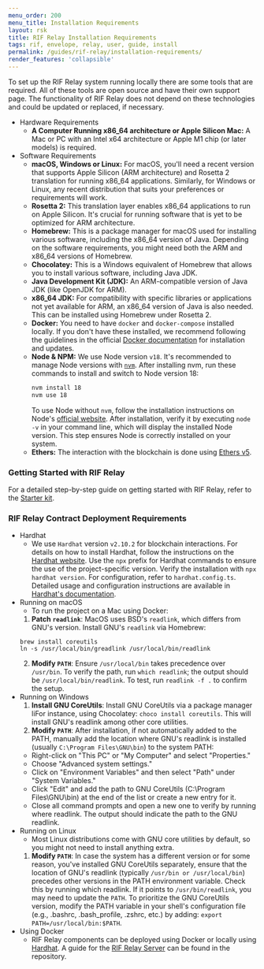 ```yaml
---
menu_order: 200
menu_title: Installation Requirements
layout: rsk
title: RIF Relay Installation Requirements
tags: rif, envelope, relay, user, guide, install
permalink: /guides/rif-relay/installation-requirements/
render_features: 'collapsible'
---
```


To set up the RIF Relay system running locally there are some tools that are required. All of these tools are open source and have their own support page. The functionality of RIF Relay does not depend on these technologies and could be updated or replaced, if necessary.

[](#top "collapsible")
- Hardware Requirements
    - **A Computer Running x86_64 architecture or Apple Silicon Mac:** A Mac or PC with an Intel x64 architecture or Apple M1 chip (or later models) is required.
- Software Requirements
    -	**macOS, Windows or Linux:** For macOS, you'll need a recent version that supports Apple Silicon (ARM architecture) and Rosetta 2 translation for running x86_64 applications.
    Similarly, for Windows or Linux, any recent distribution that suits your preferences or requirements will work.
    -	**Rosetta 2:** This translation layer enables x86_64 applications to run on Apple Silicon. It's crucial for running software that is yet to be optimized for ARM architecture.
    -	**Homebrew:** This is a package manager for macOS used for installing various software, including the x86_64 version of Java. Depending on the software requirements, you might need both the ARM and x86_64 versions of Homebrew.
    -  **Chocolatey:** This is a Windows equivalent of Homebrew that allows you to install various software, including Java JDK.
    -	**Java Development Kit (JDK):** An ARM-compatible version of Java JDK (like OpenJDK for ARM).
    -	**x86_64 JDK:** For compatibility with specific libraries or applications not yet available for ARM, an x86_64 version of Java is also needed. This can be installed using Homebrew under Rosetta 2.
    -	**Docker:** You need to have `docker` and `docker-compose` installed locally. If you don't have these installed, we recommend following the guidelines in the official [Docker documentation](https://docs.docker.com/get-docker/) for installation and updates.
    -	**Node & NPM:** We use Node version `v18`. It's recommended to manage Node versions with [`nvm`](https://github.com/nvm-sh/nvm). After installing nvm, run these commands to install and switch to Node version 18:
        ```bash
        nvm install 18
        nvm use 18
        ```
        To use Node without `nvm`, follow the installation instructions on Node's [official website](https://nodejs.org/en/). After installation, verify it by executing `node -v` in your command line, which will display the installed Node version. This step ensures Node is correctly installed on your system.
    - **Ethers:** The interaction with the blockchain is done using [Ethers v5](https://docs.ethers.org/v5/).

### Getting Started with RIF Relay

For a detailed step-by-step guide on getting started with RIF Relay, refer to the [Starter kit](/guides/rif-relay/starter-kit).


### RIF Relay Contract Deployment Requirements

[](#top "collapsible")
- Hardhat
    - We use `Hardhat` version `v2.10.2` for blockchain interactions. For details on how to install Hardhat, follow the instructions on the [Hardhat website](https://hardhat.org/hardhat-runner/docs/getting-started#installation). Use the `npx` prefix for Hardhat commands to ensure the use of the project-specific version. Verify the installation with `npx hardhat version`. For configuration, refer to `hardhat.config.ts`. Detailed usage and configuration instructions are available in [Hardhat's documentation](https://hardhat.org/docs).
- Running on macOS
    - To run the project on a Mac using Docker:
    1. **Patch `readlink`**: MacOS uses BSD's `readlink`, which differs from GNU's version. Install GNU's `readlink` via Homebrew:
    ```
    brew install coreutils
    ln -s /usr/local/bin/greadlink /usr/local/bin/readlink
    ```
    2. **Modify `PATH`**: Ensure `/usr/local/bin` takes precedence over `/usr/bin`. To verify the path, run `which readlink`; the output should be `/usr/local/bin/readlink`. To test, run `readlink -f .` to confirm the setup.
- Running on Windows
    1. **Install GNU CoreUtils**: Install GNU CoreUtils via a package manager liFor instance, using Chocolatey: `choco install coreutils`. This will install GNU's readlink among other core utilities.
    2. **Modify `PATH`**: After installation, if not automatically added to the PATH, manually add the location where GNU's readlink is installed (usually `C:\Program Files\GNU\bin`) to the system PATH:
    - Right-click on "This PC" or "My Computer" and select "Properties."
    - Choose "Advanced system settings."
    - Click on "Environment Variables" and then select "Path" under "System Variables."
    - Click "Edit" and add the path to GNU CoreUtils (C:\Program Files\GNU\bin) at the end of the list or create a new entry for it.
    - Close all command prompts and open a new one to verify by running where readlink. The output should indicate the path to the GNU readlink.
- Running on Linux
    - Most Linux distributions come with GNU core utilities by default, so you might not need to install anything extra.
    1. **Modify `PATH`**: In case the system has a different version or for some reason, you've installed GNU CoreUtils separately, ensure that the location of GNU's readlink (typically `/usr/bin or /usr/local/bin`) precedes other versions in the PATH environment variable.
    Check this by running which readlink. If it points to `/usr/bin/readlink`, you may need to update the `PATH`.
    To prioritize the GNU CoreUtils version, modify the PATH variable in your shell's configuration file (e.g., .bashrc, .bash_profile, .zshrc, etc.) by adding: `export PATH=/usr/local/bin:$PATH`.
- Using Docker
    - RIF Relay components can be deployed using Docker or locally using [Hardhat](/guides/rif-relay/installation-requirements#hardhat). A guide for the [RIF Relay Server](https://github.com/rsksmart/rif-relay-server#execute-as-a-docker-container) can be found in the repository.

